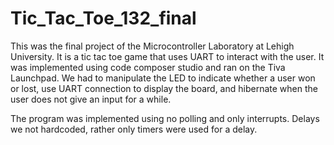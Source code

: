 # Tic_Tac_Toe_132_final

This was the final project of the Microcontroller Laboratory at Lehigh University. It is a tic tac toe game that uses UART to interact with the user. It was implemented using code
composer studio and ran on the Tiva Launchpad. We had to manipulate the LED to indicate whether a user won or lost, use UART  connection to display the board, and hibernate when
the user does not give an input for a while.

The program was implemented using no polling and only interrupts. Delays we not hardcoded, rather only timers were used for a delay.
